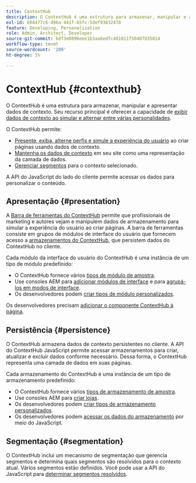 ```yaml
---
title: ContextHub
description: O ContextHub é uma estrutura para armazenar, manipular e apresentar dados de contexto
exl-id: 604477c6-d96a-441f-b5fc-5def93832478
feature: Developing, Personalization
role: Admin, Architect, Developer
source-git-commit: bdf3e0896eee1b3aa6edfc481011f50407835014
workflow-type: tm+mt
source-wordcount: '289'
ht-degree: 1%

---
```


# ContextHub {#contexthub}

O ContextHub é uma estrutura para armazenar, manipular e apresentar dados de contexto. Seu recurso principal é oferecer a capacidade de [exibir dados de contexto ao simular e alternar entre várias personalidades](/help/sites-cloud/authoring/personalization/contexthub.md).

O ContextHub permite:

* [Presente, exiba, alterne perfis e simule a experiência do usuário](#presentation) ao criar páginas usando dados de contexto.
* [Mantenha os dados de contexto](#persistence) em seu site como uma representação da camada de dados.
* [Gerenciar segmentos](#segmentation) para o contexto selecionado.

A API do JavaScript do lado do cliente permite acessar os dados para personalizar o conteúdo.

## Apresentação {#presentation}

A [Barra de ferramentas do ContextHub](/help/sites-cloud/authoring/personalization/contexthub.md) permite que profissionais de marketing e autores vejam e manipulem dados de armazenamento para simular a experiência do usuário ao criar páginas. A barra de ferramentas consiste em grupos de módulos de interface do usuário que fornecem acesso a [armazenamentos do ContextHub](#persistence), que persistem dados do ContextHub no cliente.

Cada módulo da interface do usuário do ContextHub é uma instância de um tipo de módulo predefinido:

* O ContextHub fornece vários [tipos de módulo de amostra](sample-modules.md).
* Use consoles AEM para [adicionar módulos de interface](configuring-contexthub.md#adding-a-ui-module) e para [agrupá-los em modos de interface](configuring-contexthub.md#adding-a-ui-mode).
* Os desenvolvedores podem [criar tipos de módulo personalizados](extending-contexthub.md#creating-contexthub-ui-module-types).

Os desenvolvedores precisam [adicionar o componente ContextHub à página](configuring-contexthub.md).

## Persistência {#persistence}

O ContextHub armazena dados de contexto persistentes no cliente. A API do ContextHub JavaScript permite acessar armazenamentos para criar, atualizar e excluir dados conforme necessário. Dessa forma, o ContextHub representa uma camada de dados em suas páginas.

Cada armazenamento do ContextHub é uma instância de um tipo de armazenamento predefinido:

* O ContextHub fornece vários [tipos de armazenamento de amostra](sample-stores.md).
* Use consoles AEM para [criar lojas](configuring-contexthub.md#creating-a-contexthub-store).
* Os desenvolvedores podem [criar tipos de armazenamento personalizados](extending-contexthub.md#creating-custom-store-candidates).
* Os desenvolvedores podem [acessar os dados do armazenamento](adding-contexthub.md#interacting-with-contexthub-stores) por meio do JavaScript.

## Segmentação {#segmentation}

O ContextHub inclui um mecanismo de segmentação que gerencia segmentos e determina quais segmentos são resolvidos para o contexto atual. Vários segmentos estão definidos. Você pode usar a API do JavaScript para [determinar segmentos resolvidos](adding-contexthub.md#determining-resolved-contexthub-segments).
